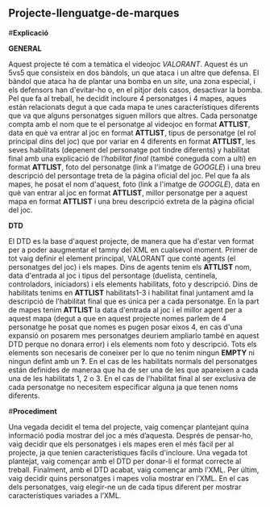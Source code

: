 ## Projecte-llenguatge-de-marques

#**Explicació**

**GENERAL**

Aquest projecte té com a temàtica el videojoc *VALORANT*. Aquest és un 5vs5 que consisteix en dos bàndols, un que ataca i un altre que defensa. El bàndol que ataca ha de plantar una bomba en un *site*, una zona especial, i els defensors han d'evitar-ho o, en el pitjor dels casos, desactivar la bomba. Pel que fa al treball, he decidit incloure 4 personatges i 4 mapes, aques están relacionats degut a que cada mapa te unes característiques diferents que va que alguns personatges siguen millors que altres. Cada personatge compta amb el nom que te el personatge al videojoc en format **ATTLIST**, data en què va entrar al joc en format **ATTLIST**, tipus de personatge (el rol principal dins del joc) que por variar en 4 diferents en format **ATTLIST**, les seves habilitats (depenent del personatge pot tindre diferents) y habilitat final amb una explicació de l’*habilitat final* (també coneguda com a *ulti*) en format **ATTLIST**, foto del personatge (link a l'imatge de *GOOGLE*) i una breu descripció del persontage treta de la página oficial del joc. Pel que fa als mapes, he posat el nom d'aquest, foto (link a l'imatge de *GOOGLE*), data en què van entrar al joc en format **ATTLIST**, millor personatge per a aquest mapa en format **ATTLIST** i una breu descripció extreta de la pàgina oficial del joc. 

**DTD**

El DTD es la base d'aquest projecte, de manera que ha d'estar ven format per a poder aaugmentar el tamny del XML en cualsevol moment. Primer de tot vaig definir el element principal, VALORANT que conté agents (el personatges del joc) i els mapes. Dins de agents tenim els **ATTLIST** nom, data d'entrada al joc i tipus del persontage (duelista, centinela, controladors, iniciadors) i els elements habilitats, foto y descripció. Dins de habilitats tenims en **ATTLIST** habilitats1-3 i habilitat final juntament amd la descripció de l'habilitat final que es única per a cada personatge. En la part de mapes tenim **ATTLIST** la data d'entrada al joc i el millor agent per a aquest mapa (degut a que en aquest projecte nomes parlem de 4 personatge he posat que nomes es pugen posar eixos 4, en cas d'una expansió on posarem mes personatges deuriem ampliarlo també en aquest DTD perque no donara error) i els elements nom foto y descripció. Tots els elements son necesaris de coneixer per lo que no tenim ningun **EMPTY** ni ningun defint amb un **?**. En el cas de les habilitats normals del personatges están definides de maneraa que ha de ser una de les que apareixen a cada una de les habilitats 1, 2 o 3. En el cas de l'habilitat final al ser exclusiva de cada personatge no necesitem especificar alguna ja que tenen noms diferents. 

#**Procediment**

Una vegada decidit el tema del projecte, vaig començar plantejant quina informació podia mostrar del joc a més d’aquesta. Després de pensar-ho, vaig decidir que els personatges i els mapes eren el més fàcil per al projecte, ja que tenien característiques fàcils d'incloure. Una vegada tot plantejat, vaig començar amb el DTD per donar-li el format correcte al treball. Finalment, amb el DTD acabat, vaig començar amb l’XML. Per últim, vaig decidir quins personatges i mapes volia mostrar en l’XML. En el cas dels personatges, vaig elegir-ne un de cada tipus diferent per mostrar característiques variades a l’XML.
